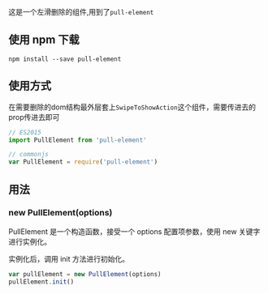 这是一个左滑删除的组件,用到了`pull-element`
## 使用 npm 下载

```shell
npm install --save pull-element
```
## 使用方式
在需要删除的dom结构最外层套上`SwipeToShowAction`这个组件，需要传进去的prop传进去即可

```javascript
// ES2015
import PullElement from 'pull-element'

// commonjs
var PullElement = require('pull-element')
```

## 用法

### new PullElement(options)

PullElement 是一个构造函数，接受一个 options 配置项参数，使用 new 关键字进行实例化。

实例化后，调用 init 方法进行初始化。

```javascript
var pullElement = new PullElement(options)
pullElement.init()

```
